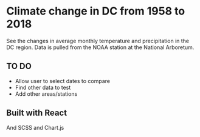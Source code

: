 # Climate change in DC from 1958 to 2018
See the changes in average monthly temperature and precipitation in the DC region. Data is pulled from the NOAA station at the National Arboretum. 

## TO DO
 - Allow user to select dates to compare
 - Find other data to test
 - Add other areas/stations

## Built with React
And SCSS and Chart.js
